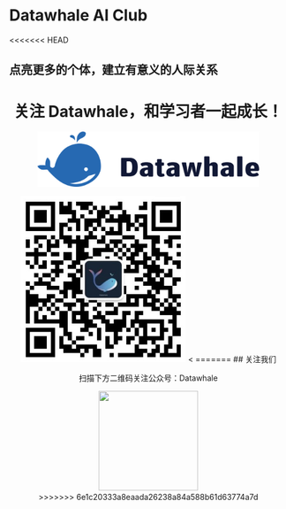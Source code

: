 # Datawhale AI Club

<<<<<<< HEAD
## 点亮更多的个体，建立有意义的人际关系

<div align="center">
<h1>关注 Datawhale，和学习者一起成长！</h1>
<a href="https://datawhale.club/" target="_blank"><img style="height: 100px; " src="./images/datawhale_logo.png"></a>
</div>
<p></p>
<div align="center">
<a href="https://mp.weixin.qq.com/s/dndXMp52neU6J5lBjlvvQw" target="_blank"><img style="height: 300px; " src="./images/datawhale_wechat_qrcode.jpeg"></a>
<
=======
## 关注我们
<div align=center>
<p>扫描下方二维码关注公众号：Datawhale</p>
<img src="https://raw.githubusercontent.com/datawhalechina/pumpkin-book/master/res/qrcode.jpeg" width = "180" height = "180">
</div>
>>>>>>> 6e1c20333a8eaada26238a84a588b61d63774a7d
